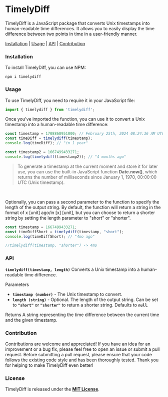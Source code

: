 # TimelyDiff

TimelyDiff is a JavaScript package that converts Unix timestamps into human-readable time differences. It allows you to easily display the time difference between two points in time in a user-friendly manner.

[Installation](#installation) | [Usage](#usage) | [API](#API) | [Contribution](#Contribution)

### Installation
To install TimelyDiff, you can use NPM:
```shell
npm i timelydiff
```

### Usage
To use TimelyDiff, you need to require it in your JavaScript file:
```javascript
import { timelydiff } from 'timelydiff';
```
Once you've imported the function, you can use it to convert a Unix timestamp into a human-readable time difference:
```javascript
const timestamp = 1708868951000; // February 25th, 2024 08:24:36 AM UTC
const timeDiff = timelydiff(timestamp);
console.log(timeDiff); // "in 1 year"

const timestamp2 = 1667499433271;
console.log(timelydiff(timestamp2)); // "4 months ago"
```

> To generate a timestamp at the current moment and store it for later use, you can use the built-in JavaScript function **Date.now()**, which returns the number of milliseconds since January 1, 1970, 00:00:00 UTC (Unix timestamp).
<br>

Optionally, you can pass a second parameter to the function to specify the length of the output string. By default, the function will return a string in the format of x [unit] ago/in [x] [unit], but you can choose to return a shorter string by setting the length parameter to "short" or "shorter".

```javascript
const timestamp = 1667499433271;
const timeDiffShort = timelydiff(timestamp, "short");
console.log(timeDiffShort); // "4mo ago"

//timelydiff(timestamp, "shorter") -> 4mo
```

### API
**`timelydiff(timestamp, length)`**
Converts a Unix timestamp into a human-readable time difference.

Parameters
- **`timestamp (number)`** - The Unix timestamp to convert.
- **`length (string)`** - Optional. The length of the output string. Can be set to **`"short"`** or **`"shorter"`** to return a shorter string. Defaults to **`null`**.

Returns
A string representing the time difference between the current time and the given timestamp.
<br>

### Contribution
Contributions are welcome and appreciated! If you have an idea for an improvement or a bug fix, please feel free to open an issue or submit a pull request. Before submitting a pull request, please ensure that your code follows the existing code style and has been thoroughly tested. Thank you for helping to make TimelyDiff even better!
<br>

### License
TimelyDiff is released under the **[MIT License](https://opensource.org/license/mit/)**.
